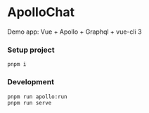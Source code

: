 # ApolloChat

Demo app: Vue + Apollo + Graphql + vue-cli 3

### Setup project

```
pnpm i
```

### Development

```
pnpm run apollo:run
pnpm run serve
```

